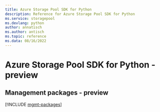 ```yaml
---
title: Azure Storage Pool SDK for Python
description: Reference for Azure Storage Pool SDK for Python
ms.service: storagepool
ms.devlang: python
author: annatisch
ms.author: antisch
ms.topic: reference
ms.data: 08/16/2022
---
```

# Azure Storage Pool SDK for Python - preview

## Management packages - preview
[!INCLUDE [mgmt-packages](storage-pool-mgmt-index.md)]